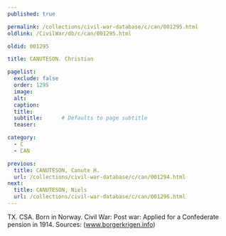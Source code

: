 ```yaml
---
published: true

permalink: /collections/civil-war-database/c/can/001295.html
oldlink: /CivilWar/db/c/can/001295.html

oldid: 001295

title: CANUTESON. Christian

pagelist:
  exclude: false
  order: 1295
  image: 
  alt:
  caption:
  title:
  subtitle:      # Defaults to page subtitle
  teaser:

category: 
  - C 
  - CAN

previous:
  title: CANUTESON, Canute H.
  url: /collections/civil-war-database/c/can/001294.html  
next:
  title: CANUTESON, Niels
  url: /collections/civil-war-database/c/can/001296.html   
---
```

TX. CSA. Born in Norway. Civil War: Post war: Applied for a Confederate pension in 1914. Sources: (www.borgerkrigen.info)